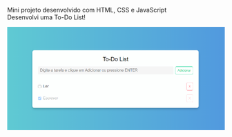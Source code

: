 Mini projeto desenvolvido com HTML, CSS e JavaScript<br>
Desenvolvi uma To-Do List!
<div>
<img src="imgProjeto.png" alt="Imagem do Projeto">
</div>
